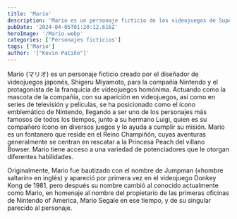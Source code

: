 ```yaml
---
title: 'Mario'
description: 'Mario es un personaje ficticio de los videojuegos de Super Mario Bros. y es la mascota de Nintendo. '
pubDate: '2024-04-05T01:20:12.616Z'
heroImage: '/Mario.webp'
categories: ['Personajes ficticios']
tags: ['Mario']
author: '["Kevin Patiño"]'
---
```


Mario (マリオ) es un personaje ficticio creado por el diseñador de videojuegos japonés, Shigeru Miyamoto, para la compañía Nintendo y el protagonista de la franquicia de videojuegos homónima. Actuando como la mascota de la compañía, con su aparición en videojuegos, así como en series de televisión y películas, se ha posicionado como el ícono emblemático de Nintendo, llegando a ser uno de los personajes más famosos de todos los tiempos, junto a su hermano Luigi, quien es su compañero ícono en diversos juegos y lo ayuda a cumplir su misión. Mario es un fontanero que reside en el Reino Champiñón, cuyas aventuras generalmente se centran en rescatar a la Princesa Peach del villano Bowser. Mario tiene acceso a una variedad de potenciadores que le otorgan diferentes habilidades.

Originalmente, Mario fue bautizado con el nombre de Jumpman («hombre saltarín» en inglés) y apareció por primera vez en el videojuego Donkey Kong de 1981, pero después su nombre cambió al conocido actualmente como Mario, en homenaje al nombre del propietario de las primeras oficinas de Nintendo of America, Mario Segale en ese tiempo, y de su singular parecido al personaje.